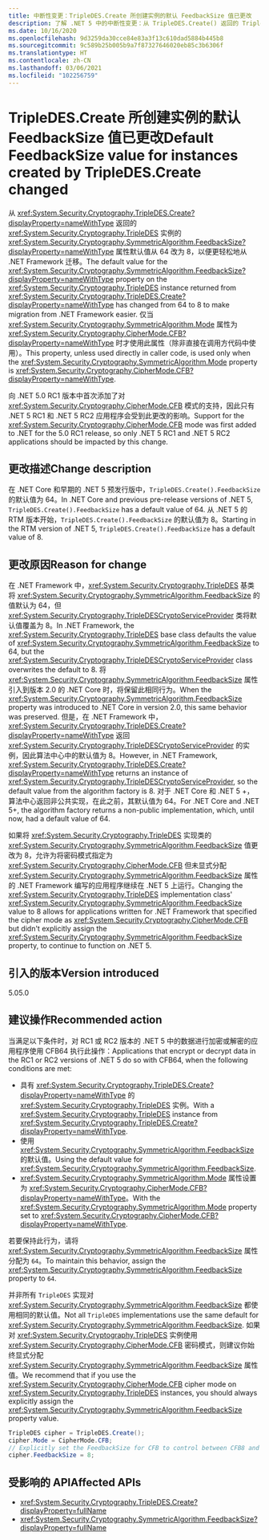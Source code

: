 ```yaml
---
title: 中断性变更：TripleDES.Create 所创建实例的默认 FeedbackSize 值已更改
description: 了解 .NET 5 中的中断性变更：从 TripleDES.Create() 返回的 TripleDES 实例的 FeedbackSize 属性默认值已从 64 更改为 8。
ms.date: 10/16/2020
ms.openlocfilehash: 9d3259da30cce84e83a3f13c610dad5884b445b8
ms.sourcegitcommit: 9c589b25b005b9a7f87327646020eb85c3b6306f
ms.translationtype: HT
ms.contentlocale: zh-CN
ms.lasthandoff: 03/06/2021
ms.locfileid: "102256759"
---
```

# <a name="default-feedbacksize-value-for-instances-created-by-tripledescreate-changed"></a><span data-ttu-id="581ed-103">TripleDES.Create 所创建实例的默认 FeedbackSize 值已更改</span><span class="sxs-lookup"><span data-stu-id="581ed-103">Default FeedbackSize value for instances created by TripleDES.Create changed</span></span>

<span data-ttu-id="581ed-104">从 <xref:System.Security.Cryptography.TripleDES.Create?displayProperty=nameWithType> 返回的 <xref:System.Security.Cryptography.TripleDES> 实例的 <xref:System.Security.Cryptography.SymmetricAlgorithm.FeedbackSize?displayProperty=nameWithType> 属性默认值从 64 改为 8，以便更轻松地从 .NET Framework 迁移。</span><span class="sxs-lookup"><span data-stu-id="581ed-104">The default value for the <xref:System.Security.Cryptography.SymmetricAlgorithm.FeedbackSize?displayProperty=nameWithType> property on the <xref:System.Security.Cryptography.TripleDES> instance returned from <xref:System.Security.Cryptography.TripleDES.Create?displayProperty=nameWithType> has changed from 64 to 8 to make migration from .NET Framework easier.</span></span> <span data-ttu-id="581ed-105">仅当 <xref:System.Security.Cryptography.SymmetricAlgorithm.Mode> 属性为 <xref:System.Security.Cryptography.CipherMode.CFB?displayProperty=nameWithType> 时才使用此属性（除非直接在调用方代码中使用）。</span><span class="sxs-lookup"><span data-stu-id="581ed-105">This property, unless used directly in caller code, is used only when the <xref:System.Security.Cryptography.SymmetricAlgorithm.Mode> property is <xref:System.Security.Cryptography.CipherMode.CFB?displayProperty=nameWithType>.</span></span>

<span data-ttu-id="581ed-106">向 .NET 5.0 RC1 版本中首次添加了对 <xref:System.Security.Cryptography.CipherMode.CFB> 模式的支持，因此只有 .NET 5 RC1 和 .NET 5 RC2 应用程序会受到此更改的影响。</span><span class="sxs-lookup"><span data-stu-id="581ed-106">Support for the <xref:System.Security.Cryptography.CipherMode.CFB> mode was first added to .NET for the 5.0 RC1 release, so only .NET 5 RC1 and .NET 5 RC2 applications should be impacted by this change.</span></span>

## <a name="change-description"></a><span data-ttu-id="581ed-107">更改描述</span><span class="sxs-lookup"><span data-stu-id="581ed-107">Change description</span></span>

<span data-ttu-id="581ed-108">在 .NET Core 和早期的 .NET 5 预发行版中，`TripleDES.Create().FeedbackSize` 的默认值为 64。</span><span class="sxs-lookup"><span data-stu-id="581ed-108">In .NET Core and previous pre-release versions of .NET 5, `TripleDES.Create().FeedbackSize` has a default value of 64.</span></span> <span data-ttu-id="581ed-109">从 .NET 5 的 RTM 版本开始，`TripleDES.Create().FeedbackSize` 的默认值为 8。</span><span class="sxs-lookup"><span data-stu-id="581ed-109">Starting in the RTM version of .NET 5, `TripleDES.Create().FeedbackSize` has a default value of 8.</span></span>

## <a name="reason-for-change"></a><span data-ttu-id="581ed-110">更改原因</span><span class="sxs-lookup"><span data-stu-id="581ed-110">Reason for change</span></span>

<span data-ttu-id="581ed-111">在 .NET Framework 中，<xref:System.Security.Cryptography.TripleDES> 基类将 <xref:System.Security.Cryptography.SymmetricAlgorithm.FeedbackSize> 的值默认为 64，但 <xref:System.Security.Cryptography.TripleDESCryptoServiceProvider> 类将默认值覆盖为 8。</span><span class="sxs-lookup"><span data-stu-id="581ed-111">In .NET Framework, the <xref:System.Security.Cryptography.TripleDES> base class defaults the value of <xref:System.Security.Cryptography.SymmetricAlgorithm.FeedbackSize> to 64, but the <xref:System.Security.Cryptography.TripleDESCryptoServiceProvider> class overwrites the default to 8.</span></span> <span data-ttu-id="581ed-112">将 <xref:System.Security.Cryptography.SymmetricAlgorithm.FeedbackSize> 属性引入到版本 2.0 的 .NET Core 时，将保留此相同行为。</span><span class="sxs-lookup"><span data-stu-id="581ed-112">When the <xref:System.Security.Cryptography.SymmetricAlgorithm.FeedbackSize> property was introduced to .NET Core in version 2.0, this same behavior was preserved.</span></span> <span data-ttu-id="581ed-113">但是，在 .NET Framework 中，<xref:System.Security.Cryptography.TripleDES.Create?displayProperty=nameWithType> 返回 <xref:System.Security.Cryptography.TripleDESCryptoServiceProvider> 的实例，因此算法中心中的默认值为 8。</span><span class="sxs-lookup"><span data-stu-id="581ed-113">However, in .NET Framework, <xref:System.Security.Cryptography.TripleDES.Create?displayProperty=nameWithType> returns an instance of <xref:System.Security.Cryptography.TripleDESCryptoServiceProvider>, so the default value from the algorithm factory is 8.</span></span> <span data-ttu-id="581ed-114">对于 .NET Core 和 .NET 5 +，算法中心返回非公共实现，在此之前，其默认值为 64。</span><span class="sxs-lookup"><span data-stu-id="581ed-114">For .NET Core and .NET 5+, the algorithm factory returns a non-public implementation, which, until now, had a default value of 64.</span></span>

<span data-ttu-id="581ed-115">如果将 <xref:System.Security.Cryptography.TripleDES> 实现类的 <xref:System.Security.Cryptography.SymmetricAlgorithm.FeedbackSize> 值更改为 8，允许为将密码模式指定为 <xref:System.Security.Cryptography.CipherMode.CFB> 但未显式分配 <xref:System.Security.Cryptography.SymmetricAlgorithm.FeedbackSize> 属性的 .NET Framework 编写的应用程序继续在 .NET 5 上运行。</span><span class="sxs-lookup"><span data-stu-id="581ed-115">Changing the <xref:System.Security.Cryptography.TripleDES> implementation class' <xref:System.Security.Cryptography.SymmetricAlgorithm.FeedbackSize> value to 8 allows for applications written for .NET Framework that specified the cipher mode as <xref:System.Security.Cryptography.CipherMode.CFB> but didn't explicitly assign the <xref:System.Security.Cryptography.SymmetricAlgorithm.FeedbackSize> property, to continue to function on .NET 5.</span></span>

## <a name="version-introduced"></a><span data-ttu-id="581ed-116">引入的版本</span><span class="sxs-lookup"><span data-stu-id="581ed-116">Version introduced</span></span>

<span data-ttu-id="581ed-117">5.0</span><span class="sxs-lookup"><span data-stu-id="581ed-117">5.0</span></span>

## <a name="recommended-action"></a><span data-ttu-id="581ed-118">建议操作</span><span class="sxs-lookup"><span data-stu-id="581ed-118">Recommended action</span></span>

<span data-ttu-id="581ed-119">当满足以下条件时，对 RC1 或 RC2 版本的 .NET 5 中的数据进行加密或解密的应用程序使用 CFB64 执行此操作：</span><span class="sxs-lookup"><span data-stu-id="581ed-119">Applications that encrypt or decrypt data in the RC1 or RC2 versions of .NET 5 do so with CFB64, when the following conditions are met:</span></span>

- <span data-ttu-id="581ed-120">具有 <xref:System.Security.Cryptography.TripleDES.Create?displayProperty=nameWithType> 的 <xref:System.Security.Cryptography.TripleDES> 实例。</span><span class="sxs-lookup"><span data-stu-id="581ed-120">With a <xref:System.Security.Cryptography.TripleDES> instance from <xref:System.Security.Cryptography.TripleDES.Create?displayProperty=nameWithType>.</span></span>
- <span data-ttu-id="581ed-121">使用 <xref:System.Security.Cryptography.SymmetricAlgorithm.FeedbackSize> 的默认值。</span><span class="sxs-lookup"><span data-stu-id="581ed-121">Using the default value for <xref:System.Security.Cryptography.SymmetricAlgorithm.FeedbackSize>.</span></span>
- <span data-ttu-id="581ed-122"><xref:System.Security.Cryptography.SymmetricAlgorithm.Mode> 属性设置为 <xref:System.Security.Cryptography.CipherMode.CFB?displayProperty=nameWithType>。</span><span class="sxs-lookup"><span data-stu-id="581ed-122">With the <xref:System.Security.Cryptography.SymmetricAlgorithm.Mode> property set to <xref:System.Security.Cryptography.CipherMode.CFB?displayProperty=nameWithType>.</span></span>

<span data-ttu-id="581ed-123">若要保持此行为，请将 <xref:System.Security.Cryptography.SymmetricAlgorithm.FeedbackSize> 属性分配为 `64`。</span><span class="sxs-lookup"><span data-stu-id="581ed-123">To maintain this behavior, assign the <xref:System.Security.Cryptography.SymmetricAlgorithm.FeedbackSize> property to `64`.</span></span>

<span data-ttu-id="581ed-124">并非所有 `TripleDES` 实现对 <xref:System.Security.Cryptography.SymmetricAlgorithm.FeedbackSize> 都使用相同的默认值。</span><span class="sxs-lookup"><span data-stu-id="581ed-124">Not all `TripleDES` implementations use the same default for <xref:System.Security.Cryptography.SymmetricAlgorithm.FeedbackSize>.</span></span> <span data-ttu-id="581ed-125">如果对 <xref:System.Security.Cryptography.TripleDES> 实例使用 <xref:System.Security.Cryptography.CipherMode.CFB> 密码模式，则建议你始终显式分配 <xref:System.Security.Cryptography.SymmetricAlgorithm.FeedbackSize> 属性值。</span><span class="sxs-lookup"><span data-stu-id="581ed-125">We recommend that if you use the <xref:System.Security.Cryptography.CipherMode.CFB> cipher mode on <xref:System.Security.Cryptography.TripleDES> instances, you should always explicitly assign the <xref:System.Security.Cryptography.SymmetricAlgorithm.FeedbackSize> property value.</span></span>

```csharp
TripleDES cipher = TripleDES.Create();
cipher.Mode = CipherMode.CFB;
// Explicitly set the FeedbackSize for CFB to control between CFB8 and CFB64.
cipher.FeedbackSize = 8;
```

## <a name="affected-apis"></a><span data-ttu-id="581ed-126">受影响的 API</span><span class="sxs-lookup"><span data-stu-id="581ed-126">Affected APIs</span></span>

- <xref:System.Security.Cryptography.TripleDES.Create?displayProperty=fullName>
- <xref:System.Security.Cryptography.SymmetricAlgorithm.FeedbackSize?displayProperty=fullName>

<!--

### Affected APIs

- `M:System.Security.Cryptography.TripleDES.Create`
- `P:System.Security.Cryptography.SymmetricAlgorithm.FeedbackSize`

### Category

- Cryptography

-->
